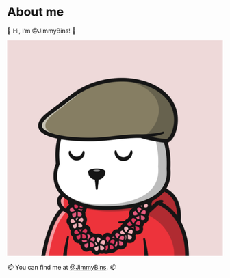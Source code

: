 # About me

👋  Hi, I’m @JimmyBins! 👋

![An image of a Winter Bear NFT. Has a brown flat cap, a red hoodie, a pink flower necklace. This bear is asleep.](assets/jimmy-bins.png)

📫  You can find me at [@JimmyBins](https://twitter.com/JimmyBins). 📫



